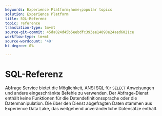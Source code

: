 ```yaml
---
keywords: Experience Platform;home;popular topics
solution: Experience Platform
title: SQL-Referenz
topic: reference
translation-type: tm+mt
source-git-commit: 45da024d45b5eebdfc393ee14890e24aed6021ce
workflow-type: tm+mt
source-wordcount: '49'
ht-degree: 0%

---
```



# SQL-Referenz

Abfrage Service bietet die Möglichkeit, ANSI SQL für `SELECT` Anweisungen und andere eingeschränkte Befehle zu verwenden. Der Abfrage-Dienst enthält keine Funktionen für die Datendefinitionssprache oder die Datenmanipulation. Die über den Dienst abgefragten Daten stammen aus Experience Data Lake, das weitgehend unveränderliche Datensätze enthält.
